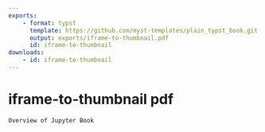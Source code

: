 ```yaml
---
exports:
    - format: typst
      template: https://github.com/myst-templates/plain_typst_book.git
      output: exports/iframe-to-thumbnail.pdf
      id: iframe-to-thumbnail
downloads:
    - id: iframe-to-thumbnail
---
```


# iframe-to-thumbnail pdf

```{iframe} https://www.youtube.com/embed/seKOq-VMJgY?si=NjrDJRkoPczQbznv
Overview of Jupyter Book
```